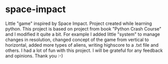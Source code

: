 # space-impact
Little "game" inspired by Space Impact. Project created while learning python.
This project is based on project from book "Python Crash Course" and I modified it quite a bit.
For example I added little "system" to manage changes in resolution, changed concept of the game from vertical to horizontal,
added more types of aliens, writing highscore to a .txt file and others.
I had a lot of fun with this project. I will be grateful for any feedback and opinions.
Thank you :-)
